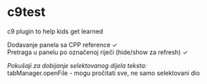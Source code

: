 # c9test
c9 plugin to help kids get learned

Dodavanje panela sa CPP reference ✓ </br>
Pretraga u panelu po označenoj riječi (hide/show za refresh) ✓

*Pokušaji za dobijanje selektovanog dijela teksta:* </br>
tabManager.openFile - mogu pročitati sve, ne samo selektovani dio


